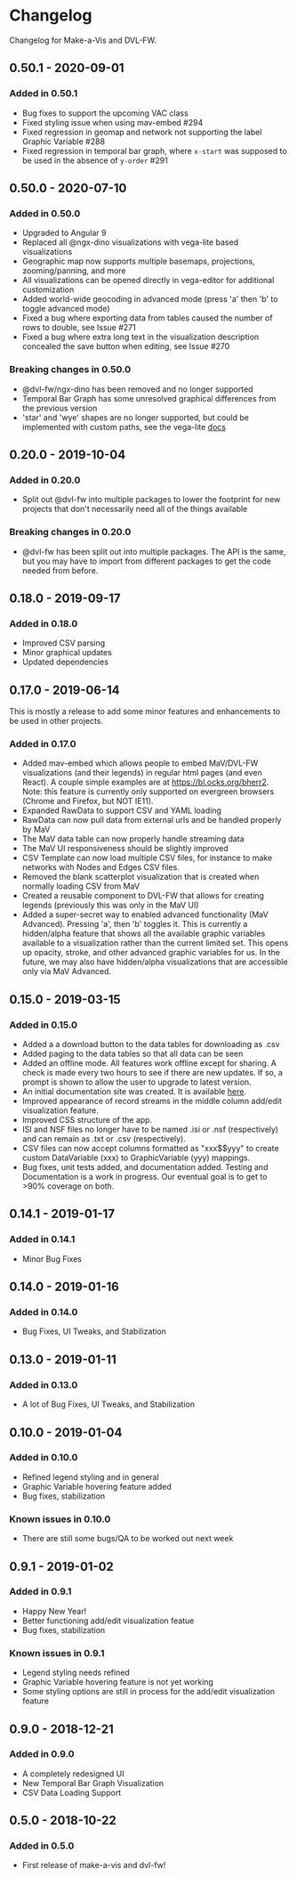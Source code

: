 # Changelog

Changelog for Make-a-Vis and DVL-FW.

## 0.50.1 - 2020-09-01

### Added in 0.50.1

- Bug fixes to support the upcoming VAC class
- Fixed styling issue when using mav-embed #294
- Fixed regression in geomap and network not supporting the label Graphic Variable #288
- Fixed regression in temporal bar graph, where `x-start` was supposed to be used in the absence of `y-order` #291

## 0.50.0 - 2020-07-10

### Added in 0.50.0

- Upgraded to Angular 9
- Replaced all @ngx-dino visualizations with vega-lite based visualizations
- Geographic map now supports multiple basemaps, projections, zooming/panning, and more
- All visualizations can be opened directly in vega-editor for additional customization
- Added world-wide geocoding in advanced mode (press 'a' then 'b' to toggle advanced mode)
- Fixed a bug where exporting data from tables caused the number of rows to double, see Issue #271
- Fixed a bug where extra long text in the visualization description concealed the save button when editing, see Issue #270

### Breaking changes in 0.50.0

- @dvl-fw/ngx-dino has been removed and no longer supported
- Temporal Bar Graph has some unresolved graphical differences from the previous version
- 'star' and 'wye' shapes are no longer supported, but could be implemented with custom paths, see the vega-lite [docs](https://vega.github.io/vega-lite/docs/point.html#properties)

## 0.20.0 - 2019-10-04

### Added in 0.20.0

- Split out @dvl-fw into multiple packages to lower the footprint for new projects that don't necessarily need all of the things available

### Breaking changes in 0.20.0

- @dvl-fw has been split out into multiple packages. The API is the same, but you may have to import from different packages to get the code needed from before.

## 0.18.0 - 2019-09-17

### Added in 0.18.0

- Improved CSV parsing
- Minor graphical updates
- Updated dependencies

## 0.17.0 - 2019-06-14

This is mostly a release to add some minor features and enhancements to be used in other projects.

### Added in 0.17.0

- Added mav-embed which allows people to embed MaV/DVL-FW visualizations (and their legends) in regular html pages (and even React). A couple simple examples are at <https://bl.ocks.org/bherr2>. Note: this feature is currently only supported on evergreen browsers (Chrome and Firefox, but NOT IE11).
- Expanded RawData to support CSV and YAML loading
- RawData can now pull data from external urls and be handled properly by MaV
- The MaV data table can now properly handle streaming data
- The MaV UI responsiveness should be slightly improved
- CSV Template can now load multiple CSV files, for instance to make networks with Nodes and Edges CSV files.
- Removed the blank scatterplot visualization that is created when normally loading CSV from MaV
- Created a reusable component to DVL-FW that allows for creating legends (previously this was only in the MaV UI)
- Added a super-secret way to enabled advanced functionality (MaV Advanced). Pressing 'a', then 'b' toggles it. This is currently a hidden/alpha feature that shows all the available graphic variables available to a visualization rather than the current limited set. This opens up opacity, stroke, and other advanced graphic variables for us. In the future, we may also have hidden/alpha visualizations that are accessible only via MaV Advanced.

## 0.15.0 - 2019-03-15

### Added in 0.15.0

- Added a a download button to the data tables for downloading as .csv
- Added paging to the data tables so that all data can be seen
- Added an offline mode. All features work offline except for sharing. A check is made every two hours to see if there are new updates. If so, a prompt is shown to allow the user to upgrade to latest version.
- An initial documentation site was created. It is available [here](https://make-a-vis.netlify.app/docs/).
- Improved appearance of record streams in the middle column add/edit visualization feature.
- Improved CSS structure of the app.
- ISI and NSF files no longer have to be named .isi or .nsf (respectively) and can remain as .txt or .csv (respectively).
- CSV files can now accept columns formatted as "xxx$$yyy" to create custom DataVariable (xxx) to GraphicVariable (yyy) mappings.
- Bug fixes, unit tests added, and documentation added. Testing and Documentation is a work in progress. Our eventual goal is to get to >90% coverage on both.

## 0.14.1 - 2019-01-17

### Added in 0.14.1

- Minor Bug Fixes

## 0.14.0 - 2019-01-16

### Added in 0.14.0

- Bug Fixes, UI Tweaks, and Stabilization

## 0.13.0 - 2019-01-11

### Added in 0.13.0

- A lot of Bug Fixes, UI Tweaks, and Stabilization

## 0.10.0 - 2019-01-04

### Added in 0.10.0

- Refined legend styling and in general
- Graphic Variable hovering feature added
- Bug fixes, stabilization

### Known issues in 0.10.0

- There are still some bugs/QA to be worked out next week

## 0.9.1 - 2019-01-02

### Added in 0.9.1

- Happy New Year!
- Better functioning add/edit visualization featue
- Bug fixes, stabilization

### Known issues in 0.9.1

- Legend styling needs refined
- Graphic Variable hovering feature is not yet working
- Some styling options are still in process for the add/edit visualization feature

## 0.9.0 - 2018-12-21

### Added in 0.9.0

- A completely redesigned UI
- New Temporal Bar Graph Visualization
- CSV Data Loading Support

## 0.5.0 - 2018-10-22

### Added in 0.5.0

- First release of make-a-vis and dvl-fw!

